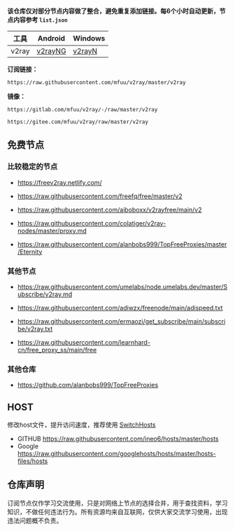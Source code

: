 **该仓库仅对部分节点内容做了整合，避免重复添加链接。每6个小时自动更新，节点内容参考 `list.json`**

|  工具  | Android  | Windows  |  
|  ----  | ----   | ----  |  
| v2ray  | [v2rayNG](https://github.com/2dust/v2rayNG/releases/download/1.6.28/v2rayNG_1.6.28_arm64-v8a.apk) | [v2rayN](https://github.com/2dust/v2rayN/releases/download/3.27/v2rayN-Core.zip) |  

**订阅链接：**
```
https://raw.githubusercontent.com/mfuu/v2ray/master/v2ray
```

**镜像：**

```
https://gitlab.com/mfuu/v2ray/-/raw/master/v2ray
```

```
https://gitee.com/mfuu/v2ray/raw/master/v2ray
```

## 免费节点

### 比较稳定的节点

* https://freev2ray.netlify.com/

* https://raw.githubusercontent.com/freefq/free/master/v2

* https://raw.githubusercontent.com/aiboboxx/v2rayfree/main/v2

* https://raw.githubusercontent.com/colatiger/v2ray-nodes/master/proxy.md

* https://raw.githubusercontent.com/alanbobs999/TopFreeProxies/master/Eternity

### 其他节点

* https://raw.githubusercontent.com/umelabs/node.umelabs.dev/master/Subscribe/v2ray.md

* https://raw.githubusercontent.com/adiwzx/freenode/main/adispeed.txt 

* https://raw.githubusercontent.com/ermaozi/get_subscribe/main/subscribe/v2ray.txt

* https://raw.githubusercontent.com/learnhard-cn/free_proxy_ss/main/free


### 其他仓库

* https://github.com/alanbobs999/TopFreeProxies

## HOST

修改host文件，提升访问速度，推荐使用 [SwitchHosts](https://github.com/oldj/SwitchHosts)

* GITHUB https://raw.githubusercontent.com/ineo6/hosts/master/hosts
* Google https://raw.githubusercontent.com/googlehosts/hosts/master/hosts-files/hosts


## 仓库声明

订阅节点仅作学习交流使用，只是对网络上节点的选择合并，用于查找资料，学习知识，不做任何违法行为。所有资源均来自互联网，仅供大家交流学习使用，出现违法问题概不负责。
